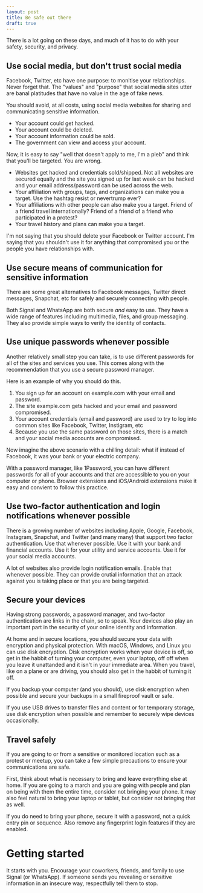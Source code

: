 ```yaml
---
layout: post
title: Be safe out there
draft: true
---
```


There is a lot going on these days, and much of it has to do with your safety, security, and privacy.

## Use social media, but don't trust social media

Facebook, Twitter, etc have one purpose: to monitise your relationships. Never forget that. The "values" and "purpose" that social media sites utter are banal platitudes that have no value in the age of fake news.

You should avoid, at all costs, using social media websites for sharing and communicating sensitive information.

* Your account could get hacked.
* Your account could be deleted.
* Your account information could be sold.
* The government can view and access your account.

Now, it is easy to say "well that doesn't apply to me, I'm a pleb" and think that you'll be targeted. You are wrong.

* Websites get hacked and credentials sold/shipped. Not all websites are secured equally and the site you signed up for last week can be hacked and your email address/password can be used across the web.
* Your affiliation with groups, tags, and organizations can make you a target. Use the hashtag resist or nevertrump ever?
* Your affiliations with other people can also make you a target. Friend of a friend travel internationally? Friend of a friend of a friend who participated in a protest?
* Your travel history and plans can make you a target.

I'm not saying that you should delete your Facebook or Twitter account. I'm saying that you shouldn't use it for anything that compromised you or the people you have relationships with.

## Use secure means of communication for sensitive information

There are some great alternatives to Facebook messages, Twitter direct messages, Snapchat, etc for safely and securely connecting with people.

Both Signal and WhatsApp are both secure *and* easy to use. They have a wide range of features including multimedia, files, and group messaging. They also provide simple ways to verify the identity of contacts.

## Use unique passwords whenever possible

Another relatively small step you can take, is to use different passwords for all of the sites and services you use. This comes along with the recommendation that you use a secure password manager.

Here is an example of why you should do this.

1. You sign up for an account on example.com with your email and password.
2. The site example.com gets hacked and your email and password compromised.
3. Your account credentials (email and password) are used to try to log into common sites like Facebook, Twitter, Instigram, etc
4. Because you use the same password on those sites, there is a match and your social media accounts are compromised.

Now imagine the above scenario with a chilling detail: what if instead of Facebook, it was your bank or your electric company.

With a password manager, like 1Password, you can have different passwords for all of your accounts and that are accessible to you on your computer or phone. Browser extensions and iOS/Android extensions make it easy and convient to follow this practice.

## Use two-factor authentication and login notifications whenever possible

There is a growing number of websites including Apple, Google, Facebook, Instagram, Snapchat, and Twitter (and many many) that support two factor authentication. Use that whenever possible. Use it with your bank and financial accounts. Use it for your utility and service accounts. Use it for your social media accounts.

A lot of websites also provide login notification emails. Enable that whenever possible. They can provide crutial information that an attack against you is taking place or that you are being targeted.

## Secure your devices

Having strong passwords, a password manager, and two-factor authentication are links in the chain, so to speak. Your devices also play an important part in the security of your online identity and information.

At home and in secure locations, you should secure your data with encryption and physical protection. With macOS, Windows, and Linux you can use disk encryption. Disk encryption works when your device is off, so get in the habbit of turning your computer, even your laptop, off off when you leave it unattanded and it isn't in your immediate area. When you travel, like on a plane or are driving, you should also get in the habbit of turning it off.

If you backup your computer (and you should), use disk encryption when possible and secure your backups in a small fireproof vault or safe.

If you use USB drives to transfer files and content or for temporary storage, use disk encryption when possible and remember to securely wipe devices occasionally.

## Travel safely

If you are going to or from a sensitive or monitored location such as a protest or meetup, you can take a few simple precautions to ensure your communications are safe.

First, think about what is necessary to bring and leave everything else at home. If you are going to a march and you are going with people and plan on being with them the entire time, consider not bringing your phone. It may also feel natural to bring your laptop or tablet, but consider not bringing that as well.

If you do need to bring your phone, secure it with a password, not a quick entry pin or sequence. Also remove any fingerprint login features if they are enabled.

# Getting started

It starts with you. Encourage your coworkers, friends, and family to use Signal (or WhatsApp). If someone sends you revealing or sensitive information in an insecure way, respectfully tell them to stop.
